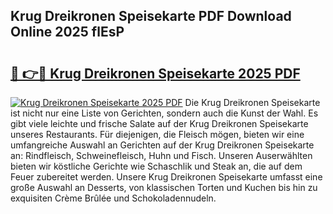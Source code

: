 ## Krug Dreikronen Speisekarte PDF Download Online 2025 flEsP

# <h2><a href="http://gc9zv8.nevu.top/?p=Krug+Dreikronen+Speisekarte">🔗 👉🔴 Krug Dreikronen Speisekarte 2025 PDF</a></h2>

[![Krug Dreikronen Speisekarte 2025 PDF](https://i.imgur.com/dBaPXMq.png)](http://gc9zv8.nevu.top/?p=Krug+Dreikronen+Speisekarte)
Die Krug Dreikronen Speisekarte ist nicht nur eine Liste von Gerichten, sondern auch die Kunst der Wahl. Es gibt viele leichte und frische Salate auf der Krug Dreikronen Speisekarte unseres Restaurants. Für diejenigen, die Fleisch mögen, bieten wir eine umfangreiche Auswahl an Gerichten auf der Krug Dreikronen Speisekarte an: Rindfleisch, Schweinefleisch, Huhn und Fisch. Unseren Auserwählten bieten wir köstliche Gerichte wie Schaschlik und Steak an, die auf dem Feuer zubereitet werden. Unsere Krug Dreikronen Speisekarte umfasst eine große Auswahl an Desserts, von klassischen Torten und Kuchen bis hin zu exquisiten Crème Brûlée und Schokoladennudeln.
